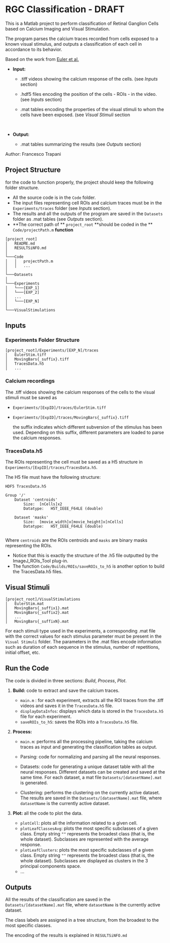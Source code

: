 # RGC Classification - DRAFT

This is a Matlab project to perform classification of Retinal Ganglion Cells based on Calcium Imaging and Visual Stimulation.

The program parses the calcium traces recorded from cells exposed to a known visual stimulus, and outputs a classification of each cell in accordance to its behavior.

Based on the work from [Euler et al.](https://www.nature.com/articles/nature16468)

- **Input:** 

  - .tiff videos showing the calcium response of the cells. (see *Inputs* section)

  - .hdf5 files encoding the position of the cells - ROIs - in the video.  (see *Inputs* section)

  - .mat tables encoding the properties of the visual stimuli to whom the cells have been exposed. (see *Visual Stimuli* section

    ​

- **Output:**

  - .mat tables summarizing the results (see *Outputs* section)



Author: Francesco Trapani



## Project Structure

for the code to function properly, the project should keep the following folder structure.

- All the source code is in the `Code` folder.
- The input files representing cell ROIs and calcium traces must be in the `Experiments/traces` folder (see  *Inputs* section).
- The results and all the outputs of the program are saved in the `Datasets` folder as .mat tables (see *Outputs* section).
- **The correct path of ** `project_root` **should be coded in the ** `Code/projectPath.m` **function**

```
[project_root]
│   README.md
│   RESULTSiNFO.md
│
└───Code
│   │   projectPath.m
│   │	...
│   
└───Datasets
│   
└───Experiments
│	└───[EXP_1]
│	└───[EXP_2]
│	...
│	└───[EXP_N]
│   
└───VisualStimulations
```



## Inputs

### Experiments Folder Structure

```
[project_root]/Experiments/[EXP_N]/traces
│	EulerStim.tiff
│	MovingBars{_suffix}.tiff
│	TracesData.h5
│	...

```

### Calcium recordings

The .tiff videos showing the calcium responses of the cells to the visual stimuli must be saved as 

- `Experiments/[ExpID]/traces/EulerStim.tiff`

- `Experiments/[ExpID]/traces/MovingBars{_suffix}.tiff`

  the suffix indicates which different subversion of the stimulus has been used. Depending on this suffix, different parameters are loaded to parse the calcium responses.



### TracesData.h5

The ROIs representing the cell must be saved as a H5 structure in `Experiments/[ExpID]/traces/TracesData.h5`. 

The H5 file must have the following structure:

```
HDF5 TracesData.h5 

Group '/' 
    Dataset 'centroids' 
        Size:  [nCells]x2
        Datatype:   H5T_IEEE_F64LE (double)
        
    Dataset 'masks' 
        Size:  [movie_width]x[movie_height]x[nCells]
        Datatype:   H5T_IEEE_F64LE (double)
        
```

Where `centroids` are the ROIs centroids and `masks` are binary masks representing the ROIs.

- Notice that this is exactly the structure of the .h5 file outputted by the ImageJ_ROIs_Tool plug-in. 
- The function `Code/Builds/ROIs/saveROIs_to_h5` is another option to build the TracesData.h5 files.




## Visual Stimuli

```
[project_root]/VisualStimulations
│	EulerStim.mat
│	MovingBars{_suffix1}.mat
│	MovingBars{_suffix2}.mat
│	...
│	MovingBars{_suffixN}.mat
```
For each stimuli type used in the experiments, a corresponding .mat file with the correct values for each stimulus parameter must be present in the `Visual Stimuli` folder. 
The parameters in the .mat files encode information such as duration of each sequence in the stimulus, number of repetitions, initial offset, etc. 



## Run the Code

The code is divided in three sections: *Build*, *Process*, *Plot*.

1. **Build:** code to extract and save the calcium traces. 

   - `main.m` : for each experiment, extracts all the ROI traces from the .tiff videos and saves it in the `TracesData.h5` file.
   - `displayDataInfos`: displays which data is stored in the `TracesData.h5` file for each experiment.
   - `saveROIs_to_h5`:  saves the ROIs into a `TracesData.h5` file.

2. **Process:** 

   - `main.m`: performs all the processing pipeline, taking the calcium traces as input and generating the classification tables as output.


   - Parsing: code for normalizing and parsing all the neural responses.
   - Datasets: code for generating a unique dataset table with all the neural responses. Different datasets can be created and saved at the same time. For each dataset, a mat file `Datasets/[datasetName].mat` is generated.
   - Clustering: performs the clustering on the currently active dataset. The results are saved in the `Datasets/[datasetName].mat` file, where `datasetName` is the currently active dataset.

3. **Plot:** all the code to plot the data. 

   - `plotCell`: plots all the information related to a given cell.
   - `plotLeafClassesAvg`: plots the most specific subclasses of a given class. Empty string `""` represents the broadest class (that is, the whole dataset). Subclasses are represented with the average response.
   - `plotLeafClusters`: plots the most specific subclasses of a given class. Empty string `""` represents the broadest class (that is, the whole dataset). Subclasses are displayed as clusters in the 3 principal components space.
   - ...



## Outputs

All the results of the classification are saved in the `Datasets/[datasetName].mat` file, where `datasetName` is the currently active dataset.

The class labels are assigned in a tree structure, from the broadest to the most specific classes.

The encoding of the results is explained in `RESULTSiNFO.md`

